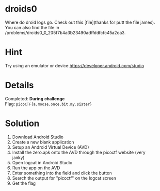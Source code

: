 # droids0
Where do droid logs go. Check out this [file](thanks for putt the file james). You can also find the file in /problems/droids0_0_205f7b4a3b23490adffddfcfc45a2ca3.

# Hint
Try using an emulator or device
https://developer.android.com/studio

# Details
Completed: **During challenge**  
Flag: `picoCTF{a.moose.once.bit.my.sister}`

# Solution
1. Download Android Studio
2. Create a new blank application
3. Setup an Android Virtual Device (AVD)
4. Install the zero.apk onto the AVD through the picoctf website (very janky)
5. Open logcat in Android Studio
6. Run the app on the AVD
7. Enter something into the field and click the button
8. Search the output for "picoctf" on the logcat screen
9. Get the flag
